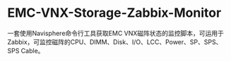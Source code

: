 # EMC-VNX-Storage-Zabbix-Monitor
一套使用Navisphere命令行工具获取EMC VNX磁阵状态的监控脚本，可运用于Zabbix，可监控磁阵的CPU、DIMM、Disk、I/O、LCC、Power、SP、SPS、SPS Cable。
